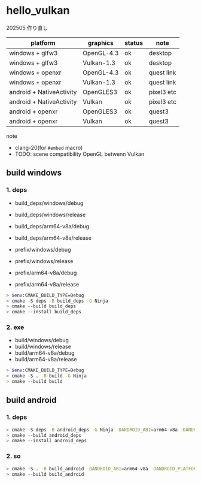 # hello_vulkan

202505 作り直し

| platform                 | graphics   | status | note       |
| ------------------------ | ---------- | ------ | ---------- |
| windows + glfw3          | OpenGL-4.3 | ok     | desktop    |
| windows + glfw3          | Vulkan-1.3 | ok     | desktop    |
| windows + openxr         | OpenGL-4.3 | ok     | quest link |
| windows + openxr         | Vulkan-1.3 | ok     | quest link |
| android + NativeActivity | OpenGLES3  | ok     | pixel3 etc |
| android + NativeActivity | Vulkan     | ok     | pixel3 etc |
| android + openxr         | OpenGLES3  | ok     | quest3     |
| android + openxr         | Vulkan     | ok     | quest3     |

note

- clang-20(for `#embed` macro)
- TODO: scene compatibility OpenGL betwenn Vulkan

## build windows

### 1. deps

- build_deps/windows/debug
- build_deps/windows/release
- build_deps/arm64-v8a/debug
- build_deps/arm64-v8a/release

- prefix/windows/debug
- prefix/windows/release
- prefix/arm64-v8a/debug
- prefix/arm64-v8a/release

```sh
> $env:CMAKE_BUILD_TYPE=Debug
> cmake -S deps -B build_deps -G Ninja
> cmake --build build_deps
> cmake --install build_deps
```

### 2. exe

- build/windows/debug
- build/windows/release
- build/arm64-v8a/debug
- build/arm64-v8a/release

```sh
> $env:CMAKE_BUILD_TYPE=Debug
> cmake -S . -B build -G Ninja
> cmake --build build
```

## build android

### 1. deps

```sh
> cmake -S deps -B android_deps -G Ninja -DANDROID_ABI=arm64-v8a -DANDROID_PLATFORM=android-30 -DANDROID_NDK="${env:ANDROID_HOME}\ndk\29.0.13113456" -DCMAKE_TOOLCHAIN_FILE="${env:ANDROID_HOME}\ndk\29.0.13113456/build/cmake/android.toolchain.cmake" -G Ninja -DPLATFORM=android
> cmake --build android_deps
> cmake --install android_deps
```

### 2. so

```sh
> cmake -S . -B build_android -DANDROID_ABI=arm64-v8a -DANDROID_PLATFORM=android-30 -DANDROID_NDK="${env:ANDROID_HOME}\ndk\29.0.13113456" -DCMAKE_TOOLCHAIN_FILE="${env:ANDROID_HOME}\ndk\29.0.13113456/build/cmake/android.toolchain.cmake" -G Ninja -DPLATFORM=android
> cmake --build build_android
```

